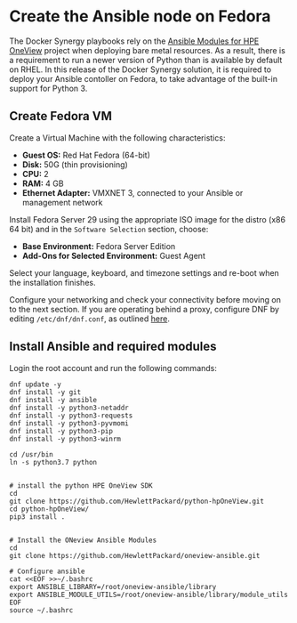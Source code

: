 # Create the Ansible node on Fedora

The Docker Synergy playbooks rely on the  [Ansible Modules for HPE OneView](https://github.com/HewlettPackard/oneview-ansible) project when deploying bare metal resources. 
As a result, there is a requirement to run a newer version of Python than is available by default on RHEL. 
In this release of the Docker Synergy solution, it is required to deploy your Ansible contoller on Fedora, to take advantage of the built-in support for Python 3.


## Create Fedora VM

Create a Virtual Machine with the following characteristics:

- **Guest OS:** Red Hat Fedora (64-bit)
- **Disk:** 50G (thin provisioning)
- **CPU:** 2
- **RAM:** 4 GB
- **Ethernet Adapter:** VMXNET 3, connected to your Ansible or management network

Install Fedora Server 29 using the appropriate ISO image for the distro (x86 64 bit) and in 
the `Software Selection` section, choose:

- **Base Environment:** Fedora Server Edition
- **Add-Ons for Selected Environment:** Guest Agent

Select your language, keyboard, and timezone settings and re-boot when the installation finishes.

Configure your networking and check your connectivity before moving on to the next section. If you  are 
operating behind a proxy, configure DNF by editing `/etc/dnf/dnf.conf`, as outlined 
[here](https://www.cyberciti.biz/faq/how-to-use-dnf-command-with-a-proxy-server-on-fedora/).


## Install Ansible and required modules

Login the root account and run the following commands:

```
dnf update -y
dnf install -y git
dnf install -y ansible
dnf install -y python3-netaddr
dnf install -y python3-requests
dnf install -y python3-pyvmomi
dnf install -y python3-pip
dnf install -y python3-winrm
 
cd /usr/bin
ln -s python3.7 python

 
# install the python HPE OneView SDK
cd
git clone https://github.com/HewlettPackard/python-hpOneView.git
cd python-hpOneView/
pip3 install .

 
# Install the ONeview Ansible Modules
cd
git clone https://github.com/HewlettPackard/oneview-ansible.git
 
# Configure ansible
cat <<EOF >>~/.bashrc
export ANSIBLE_LIBRARY=/root/oneview-ansible/library
export ANSIBLE_MODULE_UTILS=/root/oneview-ansible/library/module_utils
EOF
source ~/.bashrc
```